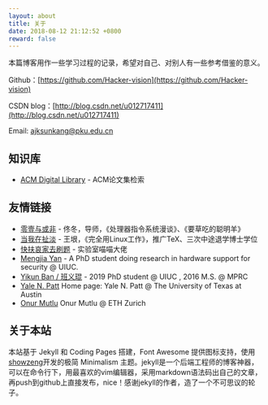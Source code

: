 ```yaml
---
layout: about
title: 关于
date: 2018-08-12 21:12:52 +0800
reward: false
---
```


本篇博客用作一些学习过程的记录，希望对自己、对别人有一些参考借鉴的意义。

Github：[https://github.com/Hacker-vision](https://github.com/Hacker-vision)

CSDN blog：[http://blog.csdn.net/u012717411](http://blog.csdn.net/u012717411)

Email: ajksunkang@pku.edu.cn

## 知识库
* [ACM Digital Library](https://dl.acm.org/) - ACM论文集检索

## 友情链接 
* [零壹与或非](http://blog.sciencenet.cn/home.php?mod=space&uid=102148) - 佟冬，导师，《处理器指令系统漫谈》、《要草吃的聪明羊》
* [当我在扯淡](http://www.yinwang.org/) - 王垠，《完全用Linux工作》，推广TeX、三次中途退学博士学位
* [快扶哀家去刷题](https://www.cnblogs.com/miaowTracy/) - 实验室喵喵大佬
* [Mengjia Yan](http://myan8.web.engr.illinois.edu/research.html) - A PhD student doing research in hardware support for security @ UIUC.
* [Yikun Ban / 班义琨](http://www.banyikun.com) - 2019 PhD student @ UIUC , 2016 M.S. @ MPRC
* [Yale N. Patt](http://users.ece.utexas.edu/~patt/) Home page: Yale N. Patt @ The University of Texas at Austin
* [Onur Mutlu](https://people.inf.ethz.ch/omutlu/) Onur Mutlu @ ETH Zurich

## 关于本站

本站基于 Jekyll 和 Coding Pages 搭建，Font Awesome 提供图标支持，使用[showzeng](https://github.com/showzeng/Minimalism)开发的极简 Minimalism 主题。jekyll是一个后端工程师的博客神器，可以在命令行下，用最喜欢的vim编辑器，采用markdown语法码出自己的文章，再push到github上直接发布，nice！感谢jekyll的作者，造了一个不可思议的轮子。
